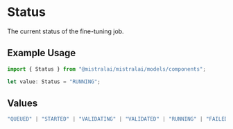 # Status

The current status of the fine-tuning job.

## Example Usage

```typescript
import { Status } from "@mistralai/mistralai/models/components";

let value: Status = "RUNNING";
```

## Values

```typescript
"QUEUED" | "STARTED" | "VALIDATING" | "VALIDATED" | "RUNNING" | "FAILED_VALIDATION" | "FAILED" | "SUCCESS" | "CANCELLED" | "CANCELLATION_REQUESTED"
```